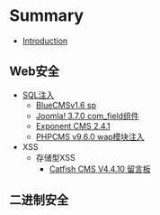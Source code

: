 # Summary

* [Introduction](README.md)

## Web安全

* [SQL注入](weban-quan/sqlzhu-ru.md)
  * [BlueCMSv1.6 sp](weban-quan/sqlzhu-ru/sqlzhu-ruff1a-bluecmsv1-6-sp.md)
  * [Joomla! 3.7.0 com\_field组件](weban-quan/sqlzhu-ru/joomla-370.md)
  * [Exponent CMS 2.4.1](weban-quan/sqlzhu-ru/sqlzhu-ru-ff1a-exponent-cms-2-4-1.md)
  * [PHPCMS v9.6.0 wap模块注入](weban-quan/sqlzhu-ru/phpcms-v960-wapmo-kuai-zhu-ru.md)
* XSS
  * 存储型XSS
    * [Catfish CMS V4.4.10 留言板](weban-quan/catfish-cms-v4410-liu-yan-ban.md)

## 二进制安全

